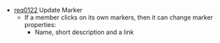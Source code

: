 * [req0122](https://github.com/PolitAktiv/politaktiv-requirements/tree/master/en/requirements/req0122.md) Update Marker
  * If a member clicks on its own markers, then it can change marker properties:
    * Name, short description and a link